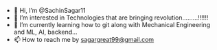 - 👋 Hi, I’m @SachinSagar11
- 👀 I’m interested in Technologies that are bringing revolution.........!!!!!!
- 🌱 I’m currently learning how to git along with Mechanical Engineering and ML, AI, backend...
- 📫 How to reach me by sagargreat99@gmail.com

<!---
SachinSagar11/SachinSagar11 is a ✨ special ✨ repository because its `README.md` (this file) appears on your GitHub profile.
You can click the Preview link to take a look at your changes.
--->
